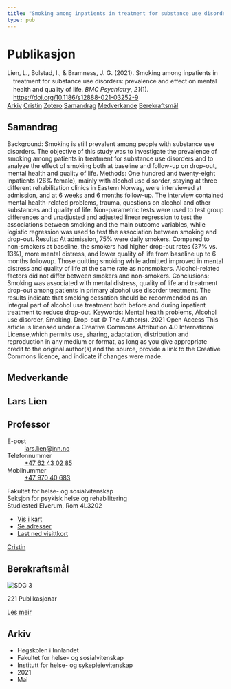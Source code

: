 ```yaml
---
title: "Smoking among inpatients in treatment for substance use disorders: prevalence and effect on mental health and quality of life"
type: pub
---
```

<h1>Publikasjon</h1>
<article id="csl-bib-container-U9ACFCBW" class="csl-bib-container">
  <div class="csl-bib-body" style="line-height: 1.35; padding-left: 1em; text-indent:-1em;">
  <div class="csl-entry">Lien, L., Bolstad, I., &amp; Bramness, J. G. (2021). Smoking among inpatients in treatment for substance use disorders: prevalence and effect on mental health and quality of life. <i>BMC Psychiatry</i>, <i>21</i>(1). <a href="https://doi.org/10.1186/s12888-021-03252-9">https://doi.org/10.1186/s12888-021-03252-9</a></div>
</div>
  <div class="csl-bib-buttons">
    <a href="#taxonomy-article-U9ACFCBW" class="csl-bib-button">Arkiv</a>
    <a href="https://app.cristin.no/results/show.jsf?id=1911817" alt="Cristin URL" class="csl-bib-button">Cristin</a>
    <a href="http://zotero.org/groups/5022929/items/U9ACFCBW" alt="Zotero URL" class="csl-bib-button">Zotero</a>
    <a href="#abstract-article-U9ACFCBW" class="csl-bib-button">Samandrag</a>
    <a href="#contributors-article-U9ACFCBW" class="csl-bib-button">Medverkande</a>
    <a href="#sdg-article-U9ACFCBW" class="csl-bib-button">Berekraftsmål</a>
  </div>
  <div id="csl-bib-meta-container-U9ACFCBW"></div>
</article>
<div id="csl-bib-meta-U9ACFCBW" class="csl-bib-meta">
  <article id="abstract-article-U9ACFCBW" class="abstract-article">
    <h1>Samandrag</h1>
    Background: Smoking is still prevalent among people with substance use disorders. The objective of this study 
was to investigate the prevalence of smoking among patients in treatment for substance use disorders and to 
analyze the effect of smoking both at baseline and follow-up on drop-out, mental health and quality of life. 
Methods: One hundred and twenty-eight inpatients (26% female), mainly with alcohol use disorder, staying at 
three different rehabilitation clinics in Eastern Norway, were interviewed at admission, and at 6 weeks and 6 
months follow-up. The interview contained mental health-related problems, trauma, questions on alcohol and other 
substances and quality of life. Non-parametric tests were used to test group differences and unadjusted and 
adjusted linear regression to test the associations between smoking and the main outcome variables, while logistic 
regression was used to test the association between smoking and drop-out. 
Results: At admission, 75% were daily smokers. Compared to non-smokers at baseline, the smokers had higher 
drop-out rates (37% vs. 13%), more mental distress, and lower quality of life from baseline up to 6 months followup. Those quitting smoking while admitted improved in mental distress and quality of life at the same rate as nonsmokers. Alcohol-related factors did not differ between smokers and non-smokers. 
Conclusions: Smoking was associated with mental distress, quality of life and treatment drop-out among patients 
in primary alcohol use disorder treatment. The results indicate that smoking cessation should be recommended as 
an integral part of alcohol use treatment both before and during inpatient treatment to reduce drop-out. 
Keywords: Mental health problems, Alcohol use disorder, Smoking, Drop-out 
© The Author(s). 2021 Open Access This article is licensed under a Creative Commons Attribution 4.0 International License,which permits use, sharing, adaptation, distribution and reproduction in any medium or format, as long as you give appropriate credit to the original author(s) and the source, provide a link to the Creative Commons licence, and indicate if changes were made.
  </article>
  <article id="contributors-article-U9ACFCBW" class="contributors-article">
    <h1>Medverkande</h1>
    <div class="personas">
<div class="vrtx-hinn-person-card">
<div class="photo">
<i class="lar la-user-circle missing-person"></i>
</div>
<div class="info">
<hgroup><h1>Lars Lien</h1>
<h2>Professor</h2>
</hgroup><dl>
<dt>E-post</dt>
<dd>
<a href="mailto:lars.lien@inn.no">lars.lien@inn.no</a>
</dd>
<dt>Telefonnummer</dt>
<dd><a href="tel:+4762430285">
+47 62 43 02 85
</a></dd>
<dt>Mobilnummer</dt>
<dd><a href="tel:+4797040683">
+47 970 40 683
</a></dd>
</dl>
<p>
Fakultet for helse- og sosialvitenskap<br>
Seksjon for psykisk helse og rehabilitering<br>
Studiested Elverum,
Rom 4L3202
</p>
<ul class="vrtx-hinn-links">
<li><a href="https://www.google.com/maps?q=60.88177,11.53669">Vis i kart</a></li>
<li><a href="https://www.inn.no/finn-en-ansatt/lars-lien.html#vrtx-hinn-addresses">Se adresser</a></li>
<li><a href="https://www.inn.no/finn-en-ansatt/lars-lien.html?vrtx=vcf">Last ned visittkort</a></li>
</ul>
</div>
</div>
<a href="https://app.cristin.no/persons/show.jsf?id=14287" alt="Cristin URL" class="personas-cristin">Cristin</a>
</div>
  </article>
  <article id="sdg-article-U9ACFCBW" class="sdg-article">
    <h1>Berekraftsmål</h1>
    <div class="sdg-container"><div id="sdg3" class="sdg">
<img src="{{< params subfolder >}}images/sdg/sdg03_no.png" class="image" alt="SDG 3">
<div class="sdg-overlay">
<p class="sdg-publication-count"><span>221</span> Publikasjonar</p>
<p><a href="https://www.fn.no/om-fn/fns-baerekraftsmaal/god-helse-og-livskvalitet?lang=nno-NO" class="sdg-read-more">Les meir</a></p>
</div>
</div></div>
  </article>
  <article id="taxonomy-article-U9ACFCBW" class="taxonomy-article">
    <h1>Arkiv</h1>
    <ul>
      <li>Høgskolen i Innlandet</li>
      <li>Fakultet for helse- og sosialvitenskap</li>
      <li>Institutt for helse- og sykepleievitenskap</li>
      <li>2021</li>
      <li>Mai</li>
    </ul>
  </article>
</div>
